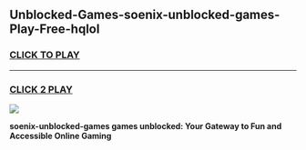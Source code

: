 
## Unblocked-Games-soenix-unblocked-games-Play-Free-hqlol
<h3>
<a href="https://premium76.site?title=soenix-unblocked-games&ref=23A">CLICK TO PLAY</a></h3>
<hr>

<h3>
<a href="https://premium76.site?title=soenix-unblocked-games&ref=23A">CLICK 2 PLAY</a>
  
</h3>

<a href="https://premium76.site?title=soenix-unblocked-games&ref=23A"><img src="https://clearcache.store/games.png"></a>


**soenix-unblocked-games games unblocked: Your Gateway to Fun and Accessible Online Gaming**
